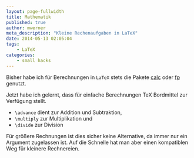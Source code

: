 ```yaml
---
layout: page-fullwidth
title: Mathematik
published: true
author: mwerner
meta_description: "Kleine Rechenaufgaben in LaTeX"
date: 2014-05-13 02:05:04
tags:
    - LaTeX
categories:
    - small hacks
---
```


Bisher habe ich für Berechnungen in `LaTeX` stets die Pakete [calc][1] oder [fp][2] genutzt.

 Jetzt habe ich gelernt, dass für einfache Berechnungen TeX Bordmittel zur Verfügung stellt.
    
   * `\advance` dient zur Addition und Subtraktion,
   *  `\multiply` zur Multiplikation und
   * `\divide` zur Division
  
Für größere Rechnungen ist dies sicher keine Alternative, da immer nur ein Argument zugelassen ist. Auf die Schnelle hat man aber einen kompatiblen Weg für kleinere
Rechnereien. 

[1]: http://www.ctan.org/pkg/calc
[2]: http://www.ctan.org/pkg/fp
